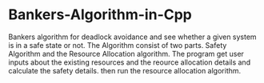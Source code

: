 # Bankers-Algorithm-in-Cpp
Bankers algorithm for deadlock avoidance and see whether a given system is in a safe state or not.
The Algorithm consist of two parts. Safety Algorithm and the Resource Allocation algorithm. 
The program get user inputs about the existing resources and the reource allocation details and calculate the safety details. then run the resource allocation algorithm.
